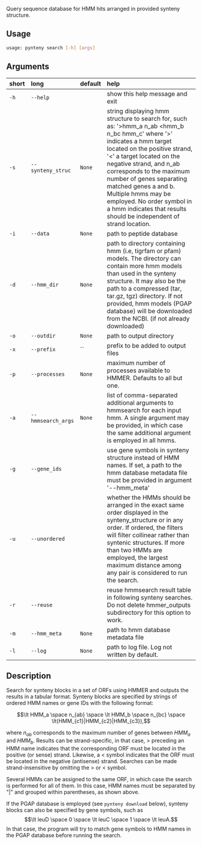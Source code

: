 Query sequence database for HMM hits arranged in provided synteny structure.

## Usage

```bash
usage: pynteny search [-h] [args] 

```
## Arguments

|short|long|default|help|
| :--- | :--- | :--- | :--- |
|`-h`|`--help`||show this help message and exit|
|`-s`|`--synteny_struc`|`None`|string displaying hmm structure to search for, such as:    '>hmm_a n_ab <hmm_b n_bc hmm_c'   where '>' indicates a hmm target located on the positive strand,  '<' a target located on the negative strand, and n_ab corresponds to the maximum number of genes separating matched genes a and b.  Multiple hmms may be employed.  No order symbol in a hmm indicates that results should be independent of strand location. |
|`-i`|`--data`|`None`|path to peptide database|
|`-d`|`--hmm_dir`|`None`|path to directory containing hmm (i.e, tigrfam or pfam) models.  The directory can contain more hmm models than used in the synteny structure.  It may also be the path to a compressed (tar, tar.gz, tgz) directory.  If not provided, hmm models (PGAP database) will be downloaded from the NCBI. (if not already downloaded)|
|`-o`|`--outdir`|`None`|path to output directory|
|`-x`|`--prefix`|``|prefix to be added to output files|
|`-p`|`--processes`|`None`|maximum number of processes available to HMMER. Defaults to all but one.|
|`-a`|`--hmmsearch_args`|`None`|list of comma-separated additional arguments to hmmsearch for each input hmm.  A single argument may be provided, in which case the same additional argument is employed in all hmms.|
|`-g`|`--gene_ids`||use gene symbols in synteny structure instead of HMM names.  If set, a path to the hmm database metadata file must be provided in argument '--hmm_meta'|
|`-u`|`--unordered`||whether the HMMs should be arranged in the exact same order displayed in the synteny_structure or in any order. If ordered, the filters will filter collinear rather than syntenic structures. If more than two HMMs are employed, the largest maximum distance among any pair is considered to run the search.|
|`-r`|`--reuse`||reuse hmmsearch result table in following synteny searches.  Do not delete hmmer_outputs subdirectory for this option to work.|
|`-m`|`--hmm_meta`|`None`|path to hmm database metadata file|
|`-l`|`--log`|`None`|path to log file. Log not written by default.|


## Description

Search for synteny blocks in a set of ORFs using HMMER and outputs the results in a tabular format. Synteny blocks are specified by strings of ordered HMM names or gene IDs with the following format:

$$\lt HMM_a \space n_{ab} \space \lt HMM_b \space n_{bc} \space \lt(HMM_{c1}|HMM_{c2}|HMM_{c3}),$$ 

where $n_{ab}$ corresponds to the maximum number of genes between $HMM_a$ and $HMM_b$. Results can be strand-specific, in that case, $>$ preceding an HMM name indicates that the corresponding ORF must be located in the positive (or sense) strand. Likewise, a $<$ symbol indicates that the ORF must be located in the negative (antisense) strand. Searches can be made strand-insensitive by omitting the $>$ or $<$ symbol. 

Several HMMs can be assigned to the same ORF, in which case the search is performed for all of them. In this case, HMM names must be separated by "|" and grouped within parentheses, as shown above.

If the PGAP database is employed (see `pynteny download` below), synteny blocks can also be specified by gene symbols, such as $$\lt leuD \space 0 \space \lt leuC \space 1 \space \lt leuA.$$ In that case, the program will try to match gene symbols to HMM names in the PGAP database before running the search.
